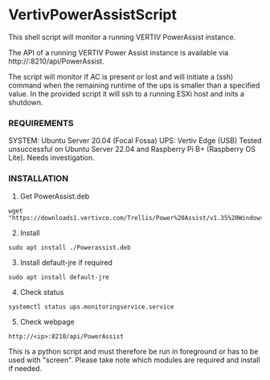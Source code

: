 # VertivPowerAssistScript
This shell script will monitor a running VERTIV PowerAssist instance.

The API of a running VERTIV Power Assist instance is available via http://<IP>:8210/api/PowerAssist.
  
The script will monitor if AC is present or lost and will initiate a (ssh) command when the remaining runtime of the ups is smaller than a specified value. In the provided script it will ssh to a running ESXi host and inits a shutdown.

### REQUIREMENTS
SYSTEM: Ubuntu Server 20.04 (Focal Fossa)
UPS: Vertiv Edge (USB)
Tested unsuccessful on Ubuntu Server 22.04 and Raspberry Pi B+ (Raspberry OS Lite). Needs investigation.

### INSTALLATION
1) Get PowerAssist.deb
```
wget "https://downloads1.vertivco.com/Trellis/Power%20Assist/v1.35%20Windows%20v1.25%20Linux%20August%202021/Power%20Assist%20Linux%201.25.zip"
```
  
2) Install
```
sudo apt install ./Powerassist.deb
```

3) Install default-jre if required
```
sudo apt install default-jre
```
  
4) Check status
```
systemctl status ups.monitoringservice.service
```
  
5) Check webpage
```
http://<ip>:8210/api/PowerAssist
```

This is a python script and must therefore be run in foreground or has to be used with "screen". Please take note which modules are required and install if needed.
